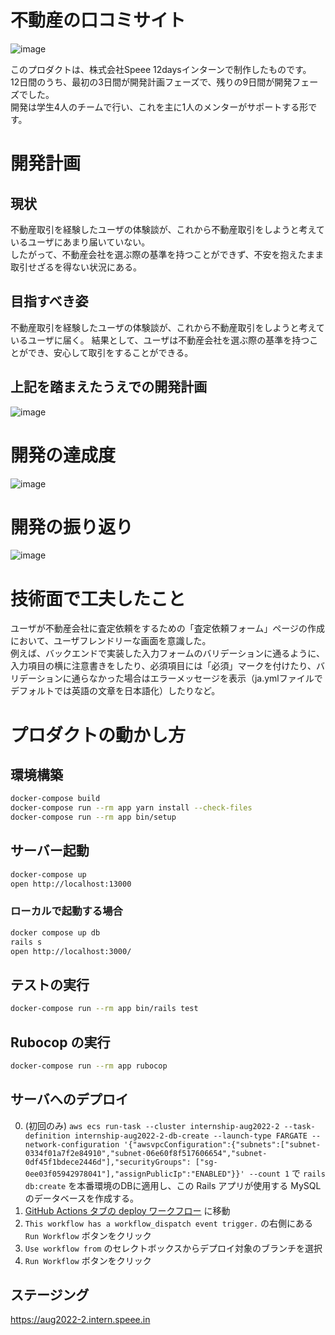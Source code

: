 # 不動産の口コミサイト
![image](https://user-images.githubusercontent.com/70557787/189520007-71f67519-e1f1-412c-951d-328d5a6cf21d.png)

このプロダクトは、株式会社Speee 12daysインターンで制作したものです。<br>
12日間のうち、最初の3日間が開発計画フェーズで、残りの9日間が開発フェーズでした。<br>
開発は学生4人のチームで行い、これを主に1人のメンターがサポートする形です。

# 開発計画
## 現状
不動産取引を経験したユーザの体験談が、これから不動産取引をしようと考えているユーザにあまり届いていない。<br>
したがって、不動産会社を選ぶ際の基準を持つことができず、不安を抱えたまま取引せざるを得ない状況にある。

## 目指すべき姿
不動産取引を経験したユーザの体験談が、これから不動産取引をしようと考えているユーザに届く。
結果として、ユーザは不動産会社を選ぶ際の基準を持つことができ、安心して取引をすることができる。

## 上記を踏まえたうえでの開発計画
![image](https://user-images.githubusercontent.com/70557787/189520654-f2632d7f-120d-4ed0-ab6f-696332df93e8.png)

# 開発の達成度
![image](https://user-images.githubusercontent.com/70557787/189520700-46a5f603-053f-4185-99d5-121c8a849fc7.png)

# 開発の振り返り
![image](https://user-images.githubusercontent.com/70557787/189520723-6402f17b-d138-4f76-a73a-1620620e121f.png)

# 技術面で工夫したこと
ユーザが不動産会社に査定依頼をするための「査定依頼フォーム」ページの作成において、ユーザフレンドリーな画面を意識した。<br>
例えば、バックエンドで実装した入力フォームのバリデーションに通るように、入力項目の横に注意書きをしたり、必須項目には「必須」マークを付けたり、バリデーションに通らなかった場合はエラーメッセージを表示（ja.ymlファイルでデフォルトでは英語の文章を日本語化）したりなど。

# プロダクトの動かし方

## 環境構築

``` bash
docker-compose build
docker-compose run --rm app yarn install --check-files
docker-compose run --rm app bin/setup
```

## サーバー起動

``` bash
docker-compose up
open http://localhost:13000
```

### ローカルで起動する場合
``` bash
docker compose up db
rails s
open http://localhost:3000/
```

## テストの実行

``` bash
docker-compose run --rm app bin/rails test
```

## Rubocop の実行

``` bash
docker-compose run --rm app rubocop
```

## サーバへのデプロイ

0. (初回のみ) `aws ecs run-task --cluster internship-aug2022-2 --task-definition internship-aug2022-2-db-create --launch-type FARGATE --network-configuration '{"awsvpcConfiguration":{"subnets":["subnet-0334f01a7f2e84910","subnet-06e60f8f517606654","subnet-0df45f1bdece2446d"],"securityGroups": ["sg-0ee03f05942978041"],"assignPublicIp":"ENABLED"}}' --count 1` で `rails db:create` を本番環境のDBに適用し、この Rails アプリが使用する MySQL のデータベースを作成する。
1. [GitHub Actions タブの deploy ワークフロー](https://github.com/speee/hr-eng-internship-2022-1st-team-2/actions) に移動
2. `This workflow has a workflow_dispatch event trigger.` の右側にある `Run Workflow` ボタンをクリック
3. `Use workflow from` のセレクトボックスからデプロイ対象のブランチを選択
4. `Run Workflow` ボタンをクリック

## ステージング
https://aug2022-2.intern.speee.in
